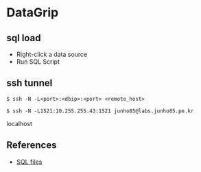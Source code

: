 # DataGrip

## sql load
* Right-click a data source
* Run SQL Script

## ssh tunnel

```
$ ssh -N -L<port>:<dbip>:<port> <remote_host>
```

```
$ ssh -N -L1521:10.255.255.43:1521 junho85@labs.junho85.pe.kr
```

localhost

## References
* [SQL files](https://www.jetbrains.com/help/datagrip/running-sql-scripts.html)